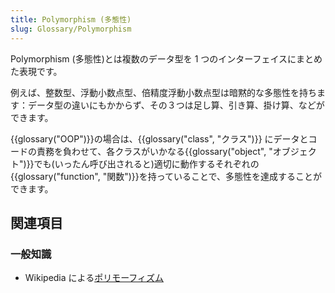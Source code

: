 ```yaml
---
title: Polymorphism (多態性)
slug: Glossary/Polymorphism
---
```


Polymorphism (多態性)とは複数のデータ型を 1 つのインターフェイスにまとめた表現です。

例えば、整数型、浮動小数点型、倍精度浮動小数点型は暗黙的な多態性を持ちます：データ型の違いにもかからず、その３つは足し算、引き算、掛け算、などができます。

{{glossary("OOP")}}の場合は、{{glossary("class", "クラス")}} にデータとコードの責務を負わせて、各クラスがいかなる{{glossary("object", "オブジェクト")}}でも(いったん呼び出されると)適切に動作するそれぞれの{{glossary("function", "関数")}}を持っていることで、多態性を達成することができます。

## 関連項目

### 一般知識

- Wikipedia による[ポリモーフィズム](https://ja.wikipedia.org/wiki/%E3%83%9D%E3%83%AA%E3%83%A2%E3%83%BC%E3%83%95%E3%82%A3%E3%82%BA%E3%83%A0)
